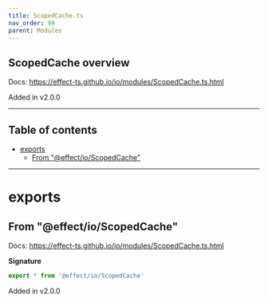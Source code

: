 ```yaml
---
title: ScopedCache.ts
nav_order: 99
parent: Modules
---
```


## ScopedCache overview

Docs: https://effect-ts.github.io/io/modules/ScopedCache.ts.html

Added in v2.0.0

---

<h2 class="text-delta">Table of contents</h2>

- [exports](#exports)
  - [From "@effect/io/ScopedCache"](#from-effectioscopedcache)

---

# exports

## From "@effect/io/ScopedCache"

Docs: https://effect-ts.github.io/io/modules/ScopedCache.ts.html

**Signature**

```ts
export * from '@effect/io/ScopedCache'
```

Added in v2.0.0
